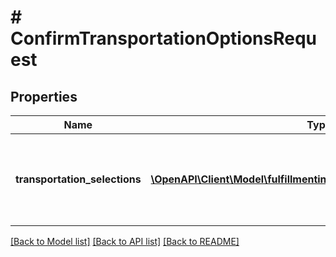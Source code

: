 # # ConfirmTransportationOptionsRequest

## Properties

Name | Type | Description | Notes
------------ | ------------- | ------------- | -------------
**transportation_selections** | [**\OpenAPI\Client\Model\fulfillmentinbound\TransportationSelection[]**](TransportationSelection.md) | Information needed to confirm one of the available transportation options. |

[[Back to Model list]](../../README.md#models) [[Back to API list]](../../README.md#endpoints) [[Back to README]](../../README.md)
